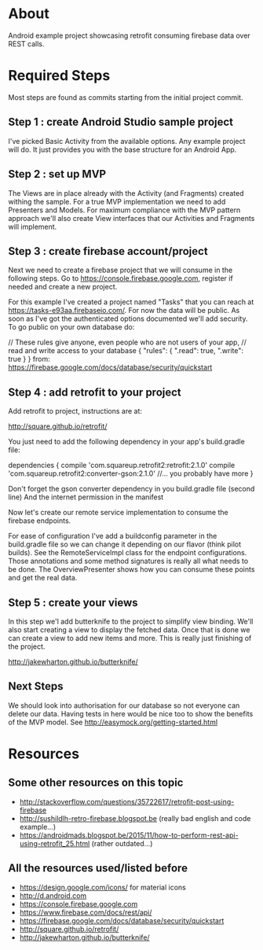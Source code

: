 # About

Android example project showcasing retrofit consuming firebase data over REST calls. 

# Required Steps

Most steps are found as commits starting from the initial project commit. 

## Step 1 : create Android Studio sample project

I've picked Basic Activity from the available options. Any example project will do. It just provides you with the base structure for an Android App. 

## Step 2 : set up MVP 

The Views are in place already with the Activity (and Fragments) created withing the sample. For a true MVP implementation we need to add Presenters and Models. For maximum compliance with the MVP pattern approach we'll also create View interfaces that our Activities and Fragments will implement.

## Step 3 : create firebase account/project

Next we need to create a firebase project that we will consume in the following steps. Go to https://console.firebase.google.com, register if needed and create a new project. 

For this example I've created a project named "Tasks" that you can reach at https://tasks-e93aa.firebaseio.com/. For now the data will be public. As soon as I've got the authenticated options documented we'll add security. To go public on your own database do:

// These rules give anyone, even people who are not users of your app,
// read and write access to your database
{
  "rules": {
    ".read": true,
    ".write": true
  }
}
from: https://firebase.google.com/docs/database/security/quickstart

## Step 4 : add retrofit to your project

Add retrofit to project, instructions are at:

http://square.github.io/retrofit/

You just need to add the following dependency in your app's build.gradle file:

dependencies {
    compile 'com.squareup.retrofit2:retrofit:2.1.0'
    compile 'com.squareup.retrofit2:converter-gson:2.1.0'
    //... you probably have more
}

Don't forget the gson converter dependency in you build.gradle file (second line)
And the internet permission in the manifest

Now let's create our remote service implementation to consume the firebase endpoints.

For ease of configuration I've add a buildconfig parameter in the build.gradle file so we can change it depending on our flavor (think pilot builds). See the RemoteServiceImpl class for the endpoint configurations. Those annotations and some method signatures is really all what needs to be done. The OverviewPresenter shows how you can consume these points and get the real data. 

## Step 5 : create your views

In this step we'l add butterknife to the project to simplify view binding. We'll also start creating a view to display the fetched data. Once that is done we can create a view to add new items and more. This is really just finishing of the project. 

http://jakewharton.github.io/butterknife/

## Next Steps

We should look into authorisation for our database so not everyone can delete our data. 
Having tests in here would be nice too to show the benefits of the MVP model. See http://easymock.org/getting-started.html

# Resources

## Some other resources on this topic

* http://stackoverflow.com/questions/35722617/retrofit-post-using-firebase
* http://sushildlh-retro-firebase.blogspot.be (really bad english and code example...)
* https://androidmads.blogspot.be/2015/11/how-to-perform-rest-api-using-retrofit_25.html (rather outdated...)

## All the resources used/listed before

* https://design.google.com/icons/ for material icons
* http://d.android.com
* https://console.firebase.google.com
* https://www.firebase.com/docs/rest/api/
* https://firebase.google.com/docs/database/security/quickstart
* http://square.github.io/retrofit/
* http://jakewharton.github.io/butterknife/
